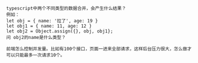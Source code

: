 <!--
 * @Author: 归宿
 * @Date: 2022-08-31 19:18:07
 * @Description: 
-->
```text
typescript中两个不同类型的数据合并，会产生什么结果？
例如：
let obj = { name: '拉了', age: 19 }
let obj1 = { name: 11, age: 12 }
let obj2 = Object.assign({}, obj, obj1};
问 obj2的name是什么类型？
```

```text
前端怎么控制并发量。比如有100个接口，页面一进来全部请求，这样后台压力很大，怎么做才可以只能最多一次请求10个。
```